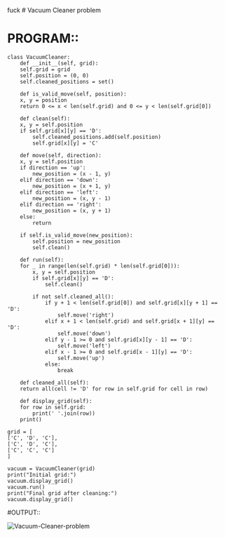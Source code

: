 fuck   # Vacuum Cleaner problem

# PROGRAM::

    class VacuumCleaner:
        def __init__(self, grid):
        self.grid = grid
        self.position = (0, 0)
        self.cleaned_positions = set()

        def is_valid_move(self, position):
        x, y = position
        return 0 <= x < len(self.grid) and 0 <= y < len(self.grid[0])

        def clean(self):
        x, y = self.position
        if self.grid[x][y] == 'D':
            self.cleaned_positions.add(self.position)
            self.grid[x][y] = 'C'

        def move(self, direction):
        x, y = self.position
        if direction == 'up':
            new_position = (x - 1, y)
        elif direction == 'down':
            new_position = (x + 1, y)
        elif direction == 'left':
            new_position = (x, y - 1)
        elif direction == 'right':
            new_position = (x, y + 1)
        else:
            return

        if self.is_valid_move(new_position):
            self.position = new_position
            self.clean()

        def run(self):
        for _ in range(len(self.grid) * len(self.grid[0])):
            x, y = self.position
            if self.grid[x][y] == 'D':
                self.clean()
            
            if not self.cleaned_all():
                if y + 1 < len(self.grid[0]) and self.grid[x][y + 1] == 'D':
                    self.move('right')
                elif x + 1 < len(self.grid) and self.grid[x + 1][y] == 'D':
                    self.move('down')
                elif y - 1 >= 0 and self.grid[x][y - 1] == 'D':
                    self.move('left')
                elif x - 1 >= 0 and self.grid[x - 1][y] == 'D':
                    self.move('up')
                else:
                    break

        def cleaned_all(self):
        return all(cell != 'D' for row in self.grid for cell in row)

        def display_grid(self):
        for row in self.grid:
            print(' '.join(row))
        print()

    grid = [
    ['C', 'D', 'C'],
    ['C', 'D', 'C'],
    ['C', 'C', 'C']
    ]

    vacuum = VacuumCleaner(grid)
    print("Initial grid:")
    vacuum.display_grid()
    vacuum.run()
    print("Final grid after cleaning:")
    vacuum.display_grid()

#OUTPUT::

![Vacuum-Cleaner-problem](https://github.com/user-attachments/assets/002d316f-3a0a-4659-9a47-8bd67d80d930)
